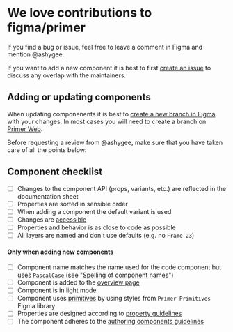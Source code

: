 # We love contributions to figma/primer

If you find a bug or issue, feel free to leave a comment in Figma and mention @ashygee.

If you want to add a new component it is best to first [create an issue](https://github.com/primer/figma/issues/new) to discuss any overlap with the maintainers.

## Adding or updating components

When updating componenents it is best to [create a new branch in Figma](https://www.youtube.com/watch?v=tbNCGEC2G1E) with your changes. 
In most cases you will need to create a branch on [Primer Web](https://www.figma.com/file/GCvY3Qv8czRgZgvl1dG6lp/Primer-Web?node-id=136%3A1805).

Before requesting a review from @ashygee, make sure that you have taken care of all the points below:

## Component checklist

- [ ] Changes to the component API (props, variants, etc.) are reflected in the documentation sheet
- [ ] Properties are sorted in sensible order
- [ ] When adding a component the default variant is used
- [ ] Changes are [accessible](https://primer.style/design/accessibility/guidelines)
- [ ] Properties and behavior is as close to code as possible
- [ ] All layers are named and don't use defaults (e.g. no `Frame 23`)

#### Only when adding new components

- [ ] Component name matches the name used for the code component but uses [`PascalCase`](https://techterms.com/definition/pascalcase) (see ["Spelling of component names"](https://github.com/github/primer/blob/main/adrs/2022-02-15-spelling-of-component-names.md#consequences))
- [ ] Component is added to the [overview page](https://www.figma.com/file/GCvY3Qv8czRgZgvl1dG6lp/Primer-Web?node-id=4398%3A2354)
- [ ] Component is in light mode
- [ ] Component uses [primitives](https://primer.style/design/foundations/color) by using styles from `Primer Primitives` Figma library
- [ ] Properties are designed according to [property guidelines](https://github.com/primer/figma/blob/main/docs/authoring-components.md#writing-properties)
- [ ] The component adheres to the [authoring components guidelines](https://github.com/primer/figma/blob/main/docs/authoring-components.md#authoring-components-in-figma)